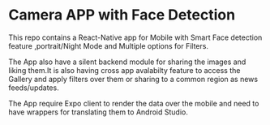 # Camera APP with Face Detection

This repo contains a React-Native app for Mobile with Smart Face detection feature ,portrait/Night Mode and Multiple options for Filters.

The App also have a silent backend module for sharing the images and liking them.It is also having cross app avalabilty feature to access the Gallery and apply filters over them or sharing to a common region as news feeds/updates.

The App require Expo client to render the data over the mobile and need to have wrappers for translating them to Android Studio.
